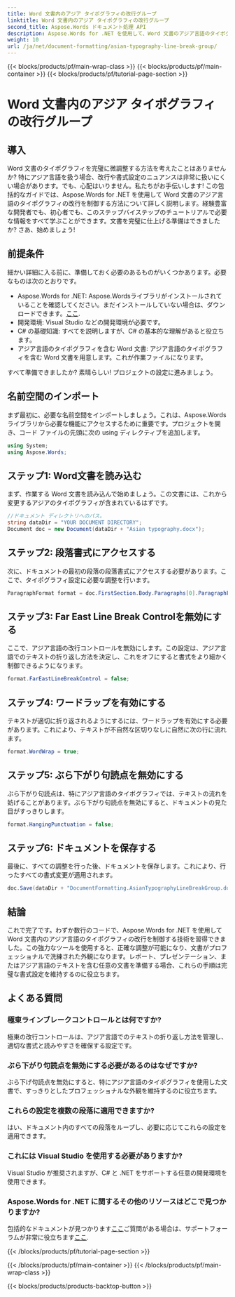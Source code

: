 ```yaml
---
title: Word 文書内のアジア タイポグラフィの改行グループ
linktitle: Word 文書内のアジア タイポグラフィの改行グループ
second_title: Aspose.Words ドキュメント処理 API
description: Aspose.Words for .NET を使用して、Word 文書のアジア言語のタイポグラフィの改行をマスターします。このガイドでは、正確な書式設定のためのステップバイステップのチュートリアルを提供します。
weight: 10
url: /ja/net/document-formatting/asian-typography-line-break-group/
---
```


{{< blocks/products/pf/main-wrap-class >}}
{{< blocks/products/pf/main-container >}}
{{< blocks/products/pf/tutorial-page-section >}}

# Word 文書内のアジア タイポグラフィの改行グループ

## 導入

Word 文書のタイポグラフィを完璧に微調整する方法を考えたことはありませんか? 特にアジア言語を扱う場合、改行や書式設定のニュアンスは非常に扱いにくい場合があります。でも、心配はいりません。私たちがお手伝いします! この包括的なガイドでは、Aspose.Words for .NET を使用して Word 文書のアジア言語のタイポグラフィの改行を制御する方法について詳しく説明します。経験豊富な開発者でも、初心者でも、このステップバイステップのチュートリアルで必要な情報をすべて学ぶことができます。文書を完璧に仕上げる準備はできましたか? さあ、始めましょう!

## 前提条件

細かい詳細に入る前に、準備しておく必要のあるものがいくつかあります。必要なものは次のとおりです。

- Aspose.Words for .NET: Aspose.Wordsライブラリがインストールされていることを確認してください。まだインストールしていない場合は、ダウンロードできます。[ここ](https://releases.aspose.com/words/net/).
- 開発環境: Visual Studio などの開発環境が必要です。
- C# の基礎知識: すべてを説明しますが、C# の基本的な理解があると役立ちます。
- アジア言語のタイポグラフィを含む Word 文書: アジア言語のタイポグラフィを含む Word 文書を用意します。これが作業ファイルになります。

すべて準備できましたか? 素晴らしい! プロジェクトの設定に進みましょう。

## 名前空間のインポート

まず最初に、必要な名前空間をインポートしましょう。これは、Aspose.Words ライブラリから必要な機能にアクセスするために重要です。プロジェクトを開き、コード ファイルの先頭に次の using ディレクティブを追加します。

```csharp
using System;
using Aspose.Words;
```

## ステップ1: Word文書を読み込む

まず、作業する Word 文書を読み込んで始めましょう。この文書には、これから変更するアジアのタイポグラフィが含まれているはずです。

```csharp
//ドキュメント ディレクトリへのパス。
string dataDir = "YOUR DOCUMENT DIRECTORY";
Document doc = new Document(dataDir + "Asian typography.docx");
```

## ステップ2: 段落書式にアクセスする

次に、ドキュメントの最初の段落の段落書式にアクセスする必要があります。ここで、タイポグラフィ設定に必要な調整を行います。

```csharp
ParagraphFormat format = doc.FirstSection.Body.Paragraphs[0].ParagraphFormat;
```

## ステップ3: Far East Line Break Controlを無効にする

ここで、アジア言語の改行コントロールを無効にします。この設定は、アジア言語でのテキストの折り返し方法を決定し、これをオフにすると書式をより細かく制御できるようになります。

```csharp
format.FarEastLineBreakControl = false;
```

## ステップ4: ワードラップを有効にする

テキストが適切に折り返されるようにするには、ワードラップを有効にする必要があります。これにより、テキストが不自然な区切りなしに自然に次の行に流れます。

```csharp
format.WordWrap = true;
```

## ステップ5: ぶら下がり句読点を無効にする

ぶら下がり句読点は、特にアジア言語のタイポグラフィでは、テキストの流れを妨げることがあります。ぶら下がり句読点を無効にすると、ドキュメントの見た目がすっきりします。

```csharp
format.HangingPunctuation = false;
```

## ステップ6: ドキュメントを保存する

最後に、すべての調整を行った後、ドキュメントを保存します。これにより、行ったすべての書式変更が適用されます。

```csharp
doc.Save(dataDir + "DocumentFormatting.AsianTypographyLineBreakGroup.docx");
```

## 結論

これで完了です。わずか数行のコードで、Aspose.Words for .NET を使用して Word 文書内のアジア言語のタイポグラフィの改行を制御する技術を習得できました。この強力なツールを使用すると、正確な調整が可能になり、文書がプロフェッショナルで洗練された外観になります。レポート、プレゼンテーション、またはアジア言語のテキストを含む任意の文書を準備する場合、これらの手順は完璧な書式設定を維持するのに役立ちます。 

## よくある質問

### 極東ラインブレークコントロールとは何ですか?
極東の改行コントロールは、アジア言語でのテキストの折り返し方法を管理し、適切な書式と読みやすさを確保する設定です。

### ぶら下がり句読点を無効にする必要があるのはなぜですか?
ぶら下げ句読点を無効にすると、特にアジア言語のタイポグラフィを使用した文書で、すっきりとしたプロフェッショナルな外観を維持するのに役立ちます。

### これらの設定を複数の段落に適用できますか?
はい、ドキュメント内のすべての段落をループし、必要に応じてこれらの設定を適用できます。

### これには Visual Studio を使用する必要がありますか?
Visual Studio が推奨されますが、C# と .NET をサポートする任意の開発環境を使用できます。

### Aspose.Words for .NET に関するその他のリソースはどこで見つかりますか?
包括的なドキュメントが見つかります[ここ](https://reference.aspose.com/words/net/)ご質問がある場合は、サポートフォーラムが非常に役立ちます[ここ](https://forum.aspose.com/c/words/8).

{{< /blocks/products/pf/tutorial-page-section >}}

{{< /blocks/products/pf/main-container >}}
{{< /blocks/products/pf/main-wrap-class >}}

{{< blocks/products/products-backtop-button >}}
